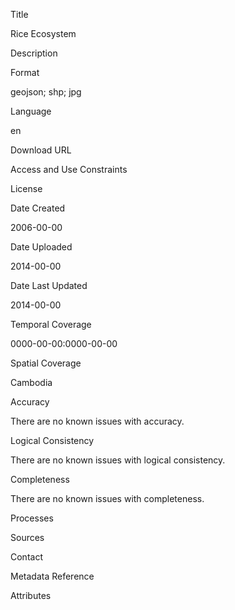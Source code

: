 Title

Rice Ecosystem

Description



Format

geojson; shp; jpg

Language

en

Download URL



Access and Use Constraints



License



Date Created

2006-00-00

Date Uploaded

2014-00-00

Date Last Updated

2014-00-00

Temporal Coverage

0000-00-00:0000-00-00

Spatial Coverage

Cambodia

Accuracy

There are no known issues with accuracy.

Logical Consistency

There are no known issues with logical consistency.

Completeness

There are no known issues with completeness.

Processes



Sources



Contact



Metadata Reference



Attributes




